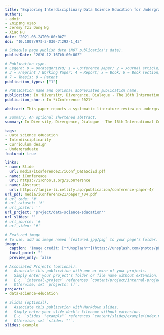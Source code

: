 ```yaml
---
title: "Exploring Interdisciplinary Data Science Education for Undergraduates: Preliminary Results"
authors:
- admin
- Zhiping Xiao
- Jeremy Tzi Dong Ng
- Xiao Hu
date: "2021-03-28T00:00:00Z"
doi: "10.1007/978-3-030-71292-1_43"

# Schedule page publish date (NOT publication's date).
publishDate: "2020-12-16T00:00:00Z"

# Publication type.
# Legend: 0 = Uncategorized; 1 = Conference paper; 2 = Journal article;
# 3 = Preprint / Working Paper; 4 = Report; 5 = Book; 6 = Book section;
# 7 = Thesis; 8 = Patent
publication_types: ["1"]

# Publication name and optional abbreviated publication name.
publication: In *Diversity, Divergence, Dialogue - The 16th International Conference on Information (iConference 2021)*
publication_short: In *iConference 2021*

abstract: This paper reports a systematic literature review on undergraduate data science education followed by semi-structured interviews with two frontier data science educators. Through analyzing the hosting departments, design principles, curriculum objectives, and curriculum design of existing programs, our findings reveal that (1) the data science field is inherently interdisciplinary and requires joint collaborations between various departments. Multi-department administration was one of the solutions to offer interdisciplinary training, but some problems have also been identified in its practical implementation; (2) data science education should emphasize hands-on practice and experiential learning opportunities to prepare students for data analysis and problem-solving in real-world contexts; and (3) although the importance of comprehensive coverage of various disciplines in data science curricula is widely acknowledged, how to achieve an effective balance between various disciplines and how to effectively integrate domain knowledge into the curriculum still remain open questions. Findings of this study can provide insights for the design and development of emerging undergraduate data science programs.

# Summary. An optional shortened abstract.
summary: In Diversity, Divergence, Dialogue - The 16th International Conference on Information (iConference 2021).

tags:
- Data science education
- Interdisciplinarity
- Curriculum design
- Undergraduate
featured: true

links:
- name: Slide
  url: media/iConference21/iConf_DataSciEd.pdf
- name: iConference
  url: https://ischools.org/iConference
- name: Abstract
  url: https://fanjie-li.netlify.app/publication/conference-paper-4/
url_pdf: media/iConference21/paper_404.pdf
# url_code: '#'
# url_dataset: '#'
# url_poster: ''
url_project: 'project/data-science-education/'
url_slides: ''
# url_source: '#'
# url_video: '#'

# Featured image
# To use, add an image named `featured.jpg/png` to your page's folder. 
image:
  caption: 'Image credit: [**Unsplash**](https://unsplash.com/photos/pLCdAaMFLTE)'
  focal_point: ""
  preview_only: false

# Associated Projects (optional).
#   Associate this publication with one or more of your projects.
#   Simply enter your project's folder or file name without extension.
#   E.g. `internal-project` references `content/project/internal-project/index.md`.
#   Otherwise, set `projects: []`.
projects:
- data-science-education

# Slides (optional).
#   Associate this publication with Markdown slides.
#   Simply enter your slide deck's filename without extension.
#   E.g. `slides: "example"` references `content/slides/example/index.md`.
#   Otherwise, set `slides: ""`.
slides: example
---
```

